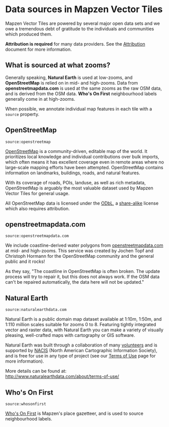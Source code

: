 # Data sources in Mapzen Vector Tiles

Mapzen Vector Tiles are powered by several major open data sets and we owe a tremendous debt of gratitude to the individuals and communities which produced them.

**Attribution is required** for many data providers. See the [Attribution](https://github.com/tilezen/vector-datasource/blob/master/docs/attribution.md) document for more information.

## What is sourced at what zooms?

Generally speaking, **Natural Earth** is used at low-zooms, and **OpenStreetMap** is relied on in mid- and high-zooms. Data from **openstreetmapdata.com** is used at the same zooms as the raw OSM data, and is derived from the OSM data. **Who's On First** neighbourhood labels generally come in at high-zooms.

When possible, we annotate individual map features in each tile with a `source` property.


## OpenStreetMap

`source:openstreetmap`

[OpenStreetMap](https://www.openstreetmap.org/) is a community-driven, editable map of the world. It prioritizes local knowledge and individual contributions over bulk imports, which often means it has excellent coverage even in remote areas where no large-scale mapping efforts have been attempted. OpenStreetMap contains information on landmarks, buildings, roads, and natural features.

With its coverage of roads, POIs, landuse, as well as rich metadata, OpenStreetMap is arguably the most valuable dataset used by Mapzen Vector Tiles for general usage.

All OpenStreetMap data is licensed under the [ODbL](http://opendatacommons.org/licenses/odbl/), a [share-alike](https://en.wikipedia.org/wiki/Share-alike) license which also requires attribution.

## openstreetmapdata.com

`source:openstreetmapdata.com`

We include coastline-derived water polygons from [openstreetmapdata.com](http://openstreetmapdata.com) at mid- and high-zooms. This service was created by Jochen Topf and Christoph Hormann for the OpenStreetMap community and the general public and it rocks!

As they say, "The coastline in OpenStreetMap is often broken. The update process will try to repair it, but this does not always work. If the OSM data can't be repaired automatically, the data here will not be updated."


## Natural Earth

`source:naturalearthdata.com`

Natural Earth is a public domain map dataset available at 1:10m, 1:50m, and 1:110 million scales suitable for zooms 0 to 8. Featuring tightly integrated vector and raster data, with Natural Earth you can make a variety of visually pleasing, well-crafted maps with cartography or GIS software.

Natural Earth was built through a collaboration of many [volunteers](http://www.naturalearthdata.com/about/contributors/) and is supported by [NACIS](http://www.nacis.org/) (North American Cartographic Information Society), and is free for use in any type of project (see our [Terms of Use](http://www.naturalearthdata.com/about/terms-of-use/) page for more information).

More details can be found at: http://www.naturalearthdata.com/about/terms-of-use/


## Who's On First

`source:whosonfirst`

[Who's On First](http://whosonfirst.mapzen.com) is Mapzen's place gazetteer, and is used to source neighbourhood labels.

